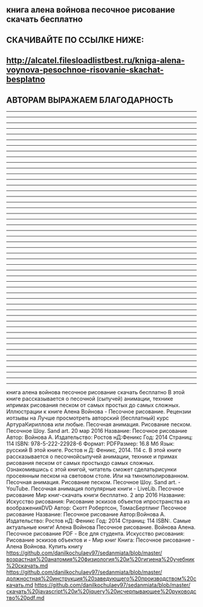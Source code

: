 книга алена войнова песочное рисование скачать бесплатно
--------------------------------------------------
СКАЧИВАЙТЕ ПО ССЫЛКЕ НИЖЕ:
--------------------------------------------------
http://alcatel.filesloadlistbest.ru/kniga-alena-voynova-pesochnoe-risovanie-skachat-besplatno
--------------------------------------------------
АВТОРАМ ВЫРАЖАЕМ БЛАГОДАРНОСТЬ
--------------------------------------------------
--------------------------------------------------
--------------------------------------------------
--------------------------------------------------
--------------------------------------------------
--------------------------------------------------
--------------------------------------------------
--------------------------------------------------
--------------------------------------------------
--------------------------------------------------
--------------------------------------------------
--------------------------------------------------
--------------------------------------------------
--------------------------------------------------
--------------------------------------------------
--------------------------------------------------
--------------------------------------------------
--------------------------------------------------
--------------------------------------------------
--------------------------------------------------
--------------------------------------------------
--------------------------------------------------
--------------------------------------------------
--------------------------------------------------
--------------------------------------------------
--------------------------------------------------
--------------------------------------------------
--------------------------------------------------
--------------------------------------------------
--------------------------------------------------
--------------------------------------------------
--------------------------------------------------
--------------------------------------------------
--------------------------------------------------
--------------------------------------------------
--------------------------------------------------
--------------------------------------------------
--------------------------------------------------
--------------------------------------------------
--------------------------------------------------
--------------------------------------------------
--------------------------------------------------
--------------------------------------------------
--------------------------------------------------
--------------------------------------------------
--------------------------------------------------
--------------------------------------------------
--------------------------------------------------
--------------------------------------------------
--------------------------------------------------
книга алена войнова песочное рисование скачать бесплатно В этой книге рассказывается о песочной (сыпучей) анимации, технике ипримах рисования песком от самых простых до самых сложных. Иллюстрации к книге Алена Войнова - Песочное рисование. Рецензии иотзывы на  Лучше просмотреть авторский (бесплатный) курс АртураКириллова или любые. Песочная анимация. Рисование песком. Песочное Шоу. Sand art. 20 мар 2016  Название: Песочное рисование Автор: Войнова А. Издательство: Ростов нД:Феникс Год: 2014 Страниц: 114 ISBN: 978-5-222-22928-6 Формат: PDFРазмер: 16.8 Мб Язык: русский В этой книге. Ростов н Д: Феникс, 2014. 114 с. В этой книге рассказывается о песочнойсыпучей анимации, технике и примах рисования песком от самых простыхдо самых сложных. Ознакомившись с этой книгой, читатель сможет сделатьрисунки просеянным песком на световом столе. Или на тмномполированном. Песочная анимация. Рисование песком. Песочное Шоу. Sand art. - YouTube. Песочная анимация  популярные книги - LiveLib. Песочное рисование  Мир книг-скачать книги бесплатно. 2 апр 2016  Название: Искусство рисования: Рисование эскизов объектов ипространства из воображенияDVD Автор: Скотт Робертсон, ТомасБертлинг  Песочное рисование Название: Песочное рисование Автор:Войнова А. Издательство: Ростов нД: Феникс Год: 2014 Страниц: 114 ISBN:. Самые актуальные книги! Алена Войнова Песочное рисование. Войнова Алена. Песочное рисование PDF - Все для студента. Искусство рисования: Рисование эскизов объектов и  - Мир книг
Книга: Песочное рисование - Алена Войнова. Купить книгу
https://github.com/danilkochulaev97/sedanmiata/blob/master/возрастная%20анатомия%20физиология%20и%20гигиена%20учебник%20скачать.md
https://github.com/danilkochulaev97/sedanmiata/blob/master/должностная%20инструкция%20заведующего%20производством%20скачать.md
https://github.com/danilkochulaev97/sedanmiata/blob/master/скачать%20javascript%20и%20jquery%20исчерпывающее%20руководство%20pdf.md